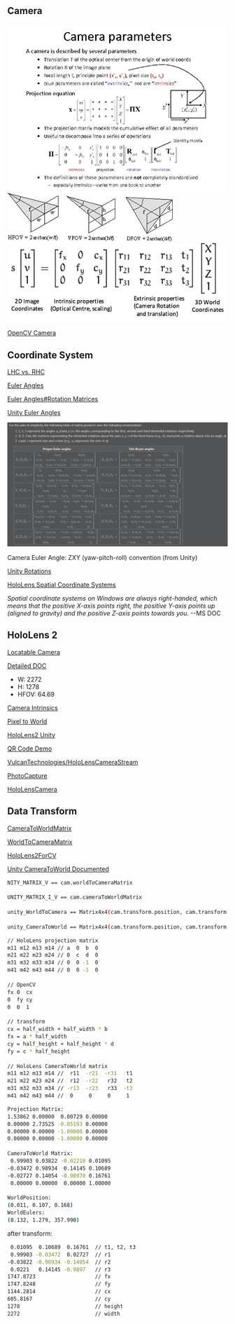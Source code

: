 #

## Camera

![camera](camera.jpg)
![fov](fov.jpg)
![projection matrix](projection_matrix.jpg)

[OpenCV Camera](https://docs.opencv.org/4.x/d9/d0c/group__calib3d.html)

## Coordinate System

[LHC vs. RHC](https://www.evl.uic.edu/ralph/508S98/coordinates.html)

[Euler Angles](https://mathworld.wolfram.com/EulerAngles.html)

[Euler Angles#Rotation Matrices](https://en.wikipedia.org/wiki/Euler_angles#Rotation_matrix)

[Unity Euler Angles](https://docs.unity3d.com/ScriptReference/Transform-eulerAngles.html)

![Euler Angles From Wolfram](euler_angles.jpg)

Camera Euler Angle: ZXY (yaw-pitch-roll) convention (from Unity)

[Unity Rotations](https://en.wikibooks.org/wiki/Cg_Programming/Unity/Rotations)

[HoloLens Spatial Coordinate Systems](https://docs.microsoft.com/en-us/windows/mixed-reality/design/coordinate-systems#spatial-coordinate-systems)

*Spatial coordinate systems on Windows are always right-handed, which means that the positive X-axis points right, the positive Y-axis points up (aligned to gravity) and the positive Z-axis points towards you.* --MS DOC

## HoloLens 2

[Locatable Camera](https://docs.microsoft.com/en-us/windows/mixed-reality/develop/advanced-concepts/locatable-camera-overview)

[Detailed DOC](https://github.com/MicrosoftDocs/mixed-reality/blob/a0b2c53dc2/mixed-reality-docs/locatable-camera.md)

- W: 2272
- H: 1278
- HFOV: 64.69

[Camera Intrinsics](https://forums.hololens.com/discussion/2581/locatable-camera-augmented-reality-rendering)

[Pixel to World](https://forums.hololens.com/discussion/3117/pixel-coordinates-to-world-coordinates)

[HoloLens2 Unity](https://stackoverflow.com/questions/63193233/hololens-2-unity-how-to-use-the-cameratoworldmatrix-to-correct-the-position)

[QR Code Demo](https://localjoost.github.io/Positioning-QR-codes-in-space-with-HoloLens-2-building-a-'poor-man's-Vuforia'/)

[VulcanTechnologies/HoloLensCameraStream](https://github.com/VulcanTechnologies/HoloLensCameraStream/blob/master/HoloLensVideoCaptureExample/Assets/CamStream/Scripts/LocatableCameraUtils.cs)

[PhotoCapture](https://forum.unity.com/threads/holographic-photo-blending-with-photocapture.416023/)

[HoloLensCamera](https://github.com/microsoft/MixedReality-SpectatorView/blob/master/src/SpectatorView.Unity/Assets/PhotoCapture/Scripts/HoloLensCamera.cs#L1256)

## Data Transform

[CameraToWorldMatrix](https://docs.unity3d.com/ScriptReference/Camera-cameraToWorldMatrix.html)

[WorldToCameraMatrix](https://docs.unity3d.com/ScriptReference/Camera-worldToCameraMatrix.html)

[HoloLens2ForCV](https://github.com/microsoft/HoloLens2ForCV/blob/main/Samples/StreamRecorder/StreamRecorderConverter/save_pclouds.py#L217)

[Unity CameraToWorld Documented](https://forum.unity.com/threads/where-is-unity_cameratoworld-documented.908183/)

```sh
NITY_MATRIX_V == cam.worldToCameraMatrix

UNITY_MATRIX_I_V == cam.cameraToWorldMatrix

unity_WorldToCamera == Matrix4x4(cam.transform.position, cam.transform.rotation, Vector3.one)

unity_CameraToWorld == Matrix4x4(cam.transform.position, cam.transform.rotation, Vector3.one).inverse
```

```sh
// HoloLens projection matrix
m11 m12 m13 m14 // a  0  b  0
m21 m22 m23 m24 // 0  c  d  0
m31 m32 m33 m34 // 0  0 -1  0
m41 m42 m43 m44 // 0  0 -1  0

// OpenCV
fx 0  cx
0  fy cy
0  0  1

// transform
cx = half_width + half_width * b
fx = a * half_width
cy = half_height + half_height * d
fy = c * half_height

// HoloLens CameraToWorld matrix
m11 m12 m13 m14 //  r11  -r21  -r31   t1
m21 m22 m23 m24 //  r12  -r22   r32   t2
m31 m32 m33 m34 // -r13  -r23   r33  -t3
m41 m42 m43 m44 //  0     0     0     1
```

```sh
Projection Matrix:
1.53862 0.00000  0.00729 0.00000
0.00000 2.73525 -0.05193 0.00000
0.00000 0.00000 -1.00000 0.00000
0.00000 0.00000 -1.00000 0.00000

CameraToWorld Matrix:
 0.99903 0.03822 -0.02210 0.01095
-0.03472 0.98934  0.14145 0.10689
-0.02727 0.14054 -0.98970 0.16761
 0.00000 0.00000  0.00000 1.00000

WorldPosition:
(0.011, 0.107, 0.168)
WorldEulers:
(8.132, 1.279, 357.990)
```

after transform:

```sh
 0.01095  0.10689  0.16761  // t1, t2, t3
 0.99903 -0.03472  0.02727  // r1
-0.03822 -0.98934 -0.14054  // r2
 0.0221   0.14145 -0.9897   // r3
1747.8723                   // fx
1747.8248                   // fy
1144.2814                   // cx
605.8167                    // cy
1278                        // height
2272                        // width
```
